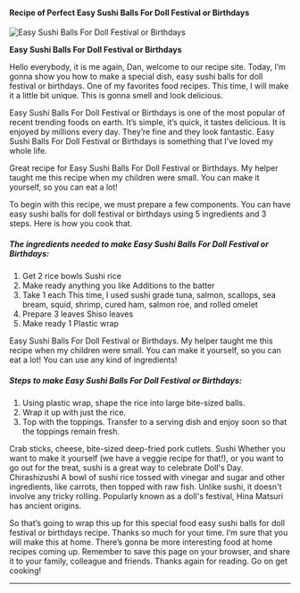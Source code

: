             

#### Recipe of Perfect Easy Sushi Balls For Doll Festival or Birthdays

![Easy Sushi Balls For Doll Festival or Birthdays](https://img-global.cpcdn.com/recipes/5696428283265024/751x532cq70/easy-sushi-balls-for-doll-festival-or-birthdays-recipe-main-photo.jpg)

**Easy Sushi Balls For Doll Festival or Birthdays**

Hello everybody, it is me again, Dan, welcome to our recipe site. Today, I’m gonna show you how to make a special dish, easy sushi balls for doll festival or birthdays. One of my favorites food recipes. This time, I will make it a little bit unique. This is gonna smell and look delicious.

Easy Sushi Balls For Doll Festival or Birthdays is one of the most popular of recent trending foods on earth. It’s simple, it’s quick, it tastes delicious. It is enjoyed by millions every day. They’re fine and they look fantastic. Easy Sushi Balls For Doll Festival or Birthdays is something that I’ve loved my whole life.

Great recipe for Easy Sushi Balls For Doll Festival or Birthdays. My helper taught me this recipe when my children were small. You can make it yourself, so you can eat a lot!

To begin with this recipe, we must prepare a few components. You can have easy sushi balls for doll festival or birthdays using 5 ingredients and 3 steps. Here is how you cook that.

##### The ingredients needed to make Easy Sushi Balls For Doll Festival or Birthdays:

1.  Get 2 rice bowls Sushi rice
2.  Make ready anything you like Additions to the batter
3.  Take 1 each This time, I used sushi grade tuna, salmon, scallops, sea bream, squid, shrimp, cured ham, salmon roe, and rolled omelet
4.  Prepare 3 leaves Shiso leaves
5.  Make ready 1 Plastic wrap

Easy Sushi Balls For Doll Festival or Birthdays. My helper taught me this recipe when my children were small. You can make it yourself, so you can eat a lot! You can use any kind of ingredients!

##### Steps to make Easy Sushi Balls For Doll Festival or Birthdays:

1.  Using plastic wrap, shape the rice into large bite-sized balls.
2.  Wrap it up with just the rice.
3.  Top with the toppings. Transfer to a serving dish and enjoy soon so that the toppings remain fresh.

Crab sticks, cheese, bite-sized deep-fried pork cutlets. Sushi Whether you want to make it yourself (we have a veggie recipe for that!), or you want to go out for the treat, sushi is a great way to celebrate Doll's Day. Chirashizushi A bowl of sushi rice tossed with vinegar and sugar and other ingredients, like carrots, then topped with raw fish. Unlike sushi, it doesn't involve any tricky rolling. Popularly known as a doll's festival, Hina Matsuri has ancient origins.

So that’s going to wrap this up for this special food easy sushi balls for doll festival or birthdays recipe. Thanks so much for your time. I’m sure that you will make this at home. There’s gonna be more interesting food at home recipes coming up. Remember to save this page on your browser, and share it to your family, colleague and friends. Thanks again for reading. Go on get cooking!

* * *